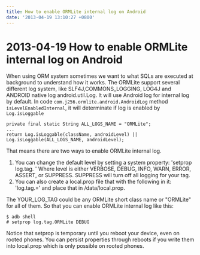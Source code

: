 ```yaml
---
title: How to enable ORMLite internal log on Android
date: '2013-04-19 13:10:27 +0800'
---
```


# 2013-04-19  How to enable ORMLite internal log on Android

When using ORM system sometimes we want to what SQLs are executed at background to understand how it works. The ORMLite support several different log system, like SLF4J,COMMONS\_LOGGING, LOG4J and ANDROID native log android.util.Log. It will use Android log for internal log by default. In code `com.j256.ormlite.android.AndroidLog` method `isLevelEnabledInternal`, it will determinate if log is enabled by `Log.isLoggable`

```text
private final static String ALL_LOGS_NAME = "ORMLite";
...
return Log.isLoggable(className, androidLevel) || Log.isLoggable(ALL_LOGS_NAME, androidLevel);
```

That means there are two ways to enable ORMLite internal log.

1. You can change the default level by setting a system property: 'setprop log.tag. ' Where level is either VERBOSE, DEBUG, INFO, WARN, ERROR, ASSERT, or SUPPRESS. SUPPRESS will turn off all logging for your tag.
2. You can also create a local.prop file that with the following in it: 'log.tag.=' and place that in /data/local.prop.

The YOUR\_LOG\_TAG could be any ORMLite short class name or "ORMLite" for all of them. So that you can enable ORMLite internal log like this:

```text
$ adb shell
# setprop log.tag.ORMLite DEBUG
```

Notice that setprop is temporary until you reboot your device, even on rooted phones. You can persist properties through reboots if you write them into local.prop which is only possible on rooted phones.

